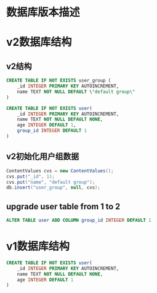 # 数据库版本描述


# v2数据库结构

## v2结构

```sql
CREATE TABLE IF NOT EXISTS user_group (
    _id INTEGER PRIMARY KEY AUTOINCREMENT,
    name TEXT NOT NULL DEFAULT \"default group\"
)

CREATE TABLE IF NOT EXISTS user(
    _id INTEGER PRIMARY KEY AUTOINCREMENT,
    name TEXT NOT NULL DEFAULT NONE,
    age INTEGER DEFAULT 1,
    group_id INTEGER DEFAULT 1
)
```
## v2初始化用户组数据

```java
ContentValues cvs = new ContentValues();
cvs.put("_id", 1);
cvs.put("name", "default group");
db.insert("user_group", null, cvs);
```
## upgrade user table from 1 to 2

```sql
ALTER TABLE user ADD COLUMN group_id INTEGER DEFAULT 1
```


# v1数据库结构

```sql
CREATE TABLE IF NOT EXISTS user(
    _id INTEGER PRIMARY KEY AUTOINCREMENT,
    name TEXT NOT NULL DEFAULT NONE,
    age INTEGER DEFAULT 1
)
```